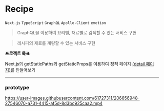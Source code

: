 # Recipe

```Next.js``` ```TypeScript``` ```GraphQL``` ```Apollo-Client``` ```emotion```

> GraphQL을 이용하여 요리별, 재료별로 검색할 수 있는 서비스 구현

> 레시피의 재료를 계량할 수 있는 서비스 구현

**프로젝트 목표**

Next.js의 getStaticPaths와 getStaticProps를 이용하여 정적 페이지 [(detail 페이지)](https://github.com/jinhwansuh/recipe-client/blob/main/pages/detail/%5Bid%5D.tsx)를 만들어보기

--- 

### prototype


https://user-images.githubusercontent.com/61727311/206656948-27546070-a731-4415-af5d-8d3bc925caa2.mp4

